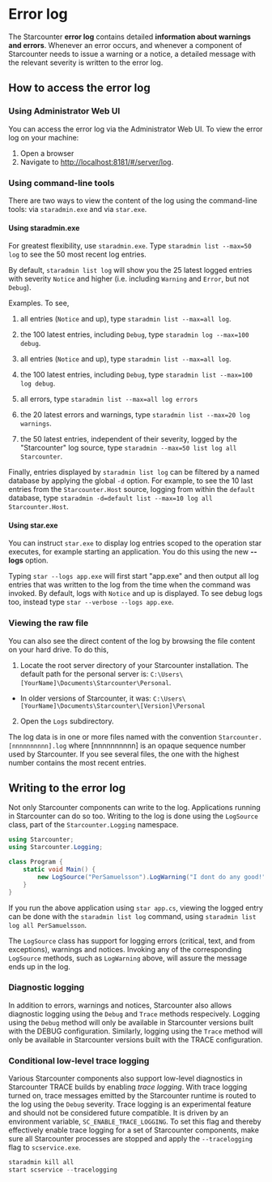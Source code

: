 # Error log

The Starcounter **error log** contains detailed **information about warnings and errors**. Whenever an error occurs, and whenever a component of Starcounter needs to issue a warning or a notice, a detailed message with the relevant severity is written to the error log.

## How to access the error log

### Using Administrator Web UI

You can access the error log via the Administrator Web UI. To view the error log on your machine:

1. Open a browser
2. Navigate to [http://localhost:8181/#/server/log](http://localhost:8181/#/server/log).

### Using command-line tools

There are two ways to view the content of the log using the command-line tools: via `staradmin.exe` and via `star.exe`.

#### Using staradmin.exe

For greatest flexibility, use `staradmin.exe`. Type `staradmin list --max=50 log` to see the 50 most recent log entries.

By default, `staradmin list log` will show you the 25 latest logged entries with severity `Notice` and higher (i.e. including `Warning` and `Error`, but not `Debug`).

Examples. To see,

1. all entries (`Notice` and up), type `staradmin list --max=all log`.

2. the 100 latest entries, including `Debug`, type `staradmin log --max=100 debug`.

3. all entries (`Notice` and up), type `staradmin list --max=all log`.

4. the 100 latest entries, including `Debug`, type `staradmin list --max=100 log debug`.

5. all errors, type `staradmin list --max=all log errors`

6. the 20 latest errors and warnings, type `staradmin list --max=20 log warnings`.

7. the 50 latest entries, independent of their severity, logged by the "Starcounter" log source, type `staradmin --max=50 list log all Starcounter`.

Finally, entries displayed by ```staradmin list log``` can be filtered by a named database by applying the global ```-d``` option. For example, to see the 10 last entries from the ```Starcounter.Host``` source, logging from within the ```default``` database, type `staradmin -d=default list --max=10 log all Starcounter.Host`.

#### Using star.exe

You can instruct `star.exe` to display log entries scoped to the operation star executes, for example starting an application. You do this using the new **--logs** option.

Typing `star --logs app.exe` will first start "app.exe" and then output all log entries that was written to the log from the time when the command was invoked. By default, logs with `Notice` and up is displayed. To see debug logs too, instead type `star --verbose --logs app.exe`.

### Viewing the raw file

You can also see the direct content of the log by browsing the file content on your hard drive. To do this,

1. Locate the root server directory of your Starcounter installation. The default path for the personal server is: `C:\Users\[YourName]\Documents\Starcounter\Personal`.
  - In older versions of Starcounter, it was: `C:\Users\[YourName]\Documents\Starcounter\[Version]\Personal`
2. Open the `Logs` subdirectory.

The log data is in one or more files named with the convention `Starcounter.[nnnnnnnnnn].log` where [nnnnnnnnnn] is an opaque sequence number used by Starcounter. If you see several files, the one with the highest number contains the most recent entries.

## Writing to the error log

Not only Starcounter components can write to the log. Applications running in Starcounter can do so too. Writing to the log is done using the `LogSource` class, part of the `Starcounter.Logging` namespace.

```cs
using Starcounter;
using Starcounter.Logging;

class Program {
    static void Main() {
        new LogSource("PerSamuelsson").LogWarning("I dont do any good!");
    }
}
```

If you run the above application using `star app.cs`, viewing the logged entry can be done with the `staradmin list log` command, using `staradmin list log all PerSamuelsson`.

The `LogSource` class has support for logging errors (critical, text, and from exceptions), warnings and notices. Invoking any of the corresponding `LogSource` methods, such as `LogWarning` above, will assure the message ends up in the log.

### Diagnostic logging

In addition to errors, warnings and notices, Starcounter also allows diagnostic logging using the `Debug` and `Trace` methods respecively. Logging using the `Debug` method will only be available in Starcounter versions built with the DEBUG configuration. Similarly, logging using the `Trace` method will only be available in Starcounter versions built with the TRACE configuration.

### Conditional low-level trace logging

Various Starcounter components also support low-level diagnostics in Starcounter TRACE builds by enabling *trace logging*. With trace logging turned on, trace messages emitted by the Starcounter runtime is routed to the log using the `Debug` severity. Trace logging is an experimental feature and should not be considered future compatible. It is driven by an environment variable, `SC_ENABLE_TRACE_LOGGING`. To set this flag and thereby effectively enable trace logging for a set of Starcounter components, make sure all Starcounter processes are stopped and apply the `--tracelogging` flag to `scservice.exe`.

```cs
staradmin kill all
start scservice --tracelogging
```